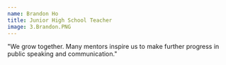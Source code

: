 ```yaml
---
name: Brandon Ho
title: Junior High School Teacher
image: 3.Brandon.PNG
---
```


"We grow together. Many mentors inspire us to make further progress in public speaking and communication."
